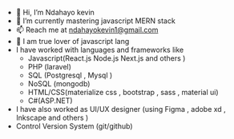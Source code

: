 - 👋 Hi, I’m Ndahayo kevin
- 👀 I’m currently mastering javascript MERN stack 
- 📫 Reach me at ndahayokevin1@gmail.com
- 💞️ I am true lover of javascript lang
- I have worked with languages and frameworks like 
    * Javascript(React.js Node.js  Next.js and others )
    * PHP (laravel)
    * SQL (Postgresql , Mysql )
    * NoSQL (mongodb)
    * HTML/CSS(materialize css , bootstrap , sass , material ui)
    * C#(ASP.NET)
- I have also worked as UI/UX designer (using Figma , adobe xd , Inkscape and others )
- Control Version System (git/github)
